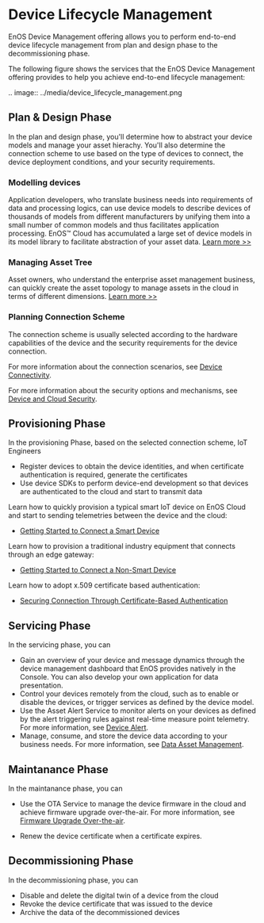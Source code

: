 # Device Lifecycle Management

EnOS Device Management offering allows you to perform end-to-end device lifecycle management from plan and design phase to the decommissioning phase.

The following figure shows the services that the EnOS Device Management offering provides to help you achieve end-to-end lifecycle management:

.. image:: ../media/device_lifecycle_management.png

## Plan & Design Phase

In the plan and design phase, you'll determine how to abstract your device models and manage your asset hierachy. You'll also determine the connection scheme to use based on the type of devices to connect, the device deployment conditions, and your security requirements.

<!--Here, we'll link to a topic where plan & design best practices are talked about-->

### Modelling devices

Application developers, who translate business needs into requirements of data and processing logics, can use device models to describe devices of thousands of models from different manufacturers by unifying them into a small number of common models and thus facilitates application processing. EnOS™ Cloud has accumulated a large set of device models in its model library to facilitate abstraction of your asset data. [Learn more >>](../howto/model/model_overview)


### Managing Asset Tree

Asset owners, who understand the enterprise asset management business, can quickly create the asset topology to manage assets in the cloud in terms of different dimensions. [Learn more >>](../howto/asset_tree/assettree_overview)

### Planning Connection Scheme

The connection scheme is usually selected according to the hardware capabilities of the device and the security requirements for the device connection.

For more information about the connection scenarios, see [Device Connectivity](connection_scenarios).

For more information about the security options and mechanisms, see [Device and Cloud Security](deviceconnection_authentication).

## Provisioning Phase

In the provisioning Phase, based on the selected connection scheme, IoT Engineers
- Register devices to obtain the device identities, and when certificate authentication is required, generate the certificates
- Use device SDKs to perform device-end development so that devices are authenticated to the cloud and start to transmit data

Learn how to quickly provision a typical smart IoT device on EnOS Cloud and start to sending telemetries between the device and the cloud:

- [Getting Started to Connect a Smart Device](../quickstart/gettingstarted_device_connection)

Learn how to provision a traditional industry equipment that connects through an edge gateway:

- [Getting Started to Connect a Non-Smart Device](../quickstart/gettingstarted_edge_connection)

Learn how to adopt x.509 certificate based authentication:

- [Securing Connection Through Certificate-Based Authentication](../quickstart/gettingstarted_java_ssl_connection)

## Servicing Phase

In the servicing phase, you can

- Gain an overview of your device and message dynamics through the device management dashboard that EnOS provides natively in the Console. You can also develop your own application for data presentation.
- Control your devices remotely from the cloud, such as to enable or disable the devices, or trigger services as defined by the device model.
- Use the Asset Alert Service to monitor alerts on your devices as defined by the alert triggering rules against real-time measure point telemetry. For more information, see [Device Alert](../howto/alert/alert_overview).
- Manage, consume, and store the device data according to your business needs. For more information, see [Data Asset Management](https://docs.eniot.io/docs/data-asset/en/latest/data_asset_overview.html).

## Maintanance Phase

In the maintanance phase, you can

- Use the OTA Service to manage the device firmware in the cloud and achieve firmware upgrade over-the-air. For more information, see [Firmware Upgrade Over-the-air](../quickstart/gettingstarted_ota).

- Renew the device certificate when a certificate expires.

## Decommissioning Phase

In the decommissioning phase, you can
- Disable and delete the digital twin of a device from the cloud
- Revoke the device certificate that was issued to the device
- Archive the data of the decommissioned devices
